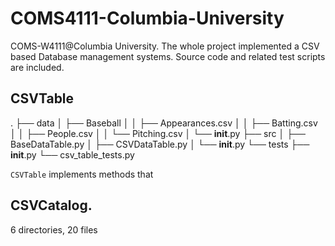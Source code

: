 # COMS4111-Columbia-University
COMS-W4111@Columbia University. The whole project implemented a CSV based Database management systems. Source code and related test scripts are included.

## CSVTable

.
├── data
│   ├── Baseball
│   │   ├── Appearances.csv
│   │   ├── Batting.csv
│   │   ├── People.csv
│   │   └── Pitching.csv
│   └── __init__.py
├── src
│   ├── BaseDataTable.py
│   ├── CSVDataTable.py
│   └── __init__.py
└── tests
    ├── __init__.py
    └── csv_table_tests.py

`CSVTable` implements methods that 

## CSVCatalog.


6 directories, 20 files

